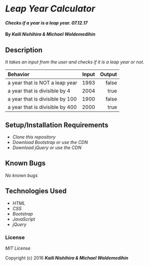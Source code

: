 # _Leap Year Calculator_

#### _Checks if a year is a leap year. 07.12.17_

#### By _**Kaili Nishihira & Michael Woldemedihin**_

## Description

_It takes an input from the user and checks if it is a leap year or not._

| Behavior | Input | Output |
| :---         |     :---:      |          ---: |
| a year that is NOT a leap year  | 1993    | false   |
| a year that is divisible by 4     | 2004       | true      |
| a year that is divisible by 100     | 1900       | false      |
| a year that is divisible by 400     | 2000       | true      |

## Setup/Installation Requirements

* _Clone this repository_
* _Download Bootstrap or use the CDN_
* _Download jQuery or use the CDN_

## Known Bugs

_No known bugs_

## Technologies Used

* _HTML_
* _CSS_
* _Bootstrap_
* _JavaScript_
* _jQuery_


### License

*MIT License*

Copyright (c) 2016 **_Kaili Nishihira & Michael Woldemedihin_**
